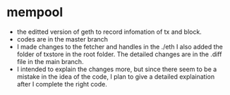 # mempool
- the editted version of geth to record infomation of tx and block.
- codes are in the master branch
- I made changes to the fetcher and handles in the ./eth   I also added the folder of txstore in the root folder. The detailed changes are in the .diff file in the main branch.
- I intended to explain the changes more, but since there seem to be a mistake in the idea of the code, I plan to give a detailed explaination after I complete the right code.
